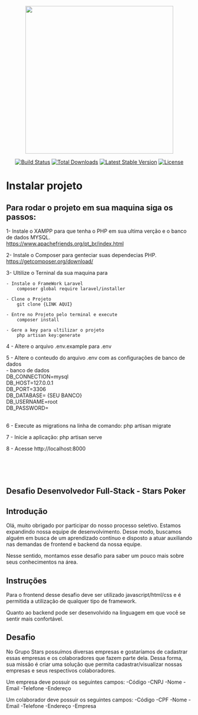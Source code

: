 <p align="center"><a href="https://laravel.com" target="_blank"><img src="https://raw.githubusercontent.com/laravel/art/master/logo-lockup/5%20SVG/2%20CMYK/1%20Full%20Color/laravel-logolockup-cmyk-red.svg" width="400"></a></p>

<p align="center">
<a href="https://travis-ci.org/laravel/framework"><img src="https://travis-ci.org/laravel/framework.svg" alt="Build Status"></a>
<a href="https://packagist.org/packages/laravel/framework"><img src="https://poser.pugx.org/laravel/framework/d/total.svg" alt="Total Downloads"></a>
<a href="https://packagist.org/packages/laravel/framework"><img src="https://poser.pugx.org/laravel/framework/v/stable.svg" alt="Latest Stable Version"></a>
<a href="https://packagist.org/packages/laravel/framework"><img src="https://poser.pugx.org/laravel/framework/license.svg" alt="License"></a>
</p>

# Instalar projeto </br>
## Para rodar o projeto em sua maquina siga os passos: </br>

1- Instale o XAMPP para que tenha o PHP em sua ultima verção e o banco de dados MYSQL.</br>
	https://www.apachefriends.org/pt_br/index.html

2- Instale o Composer para genteciar suas dependecias PHP.</br>
	https://getcomposer.org/download/

3- Ultilize o Terninal da sua maquina para</br>

	- Instale o FrameWork Laravel
		composer global require laravel/installer

	- Clone o Projeto
		git clone {LINK AQUI}

	- Entre no Projeto pelo terminal e execute
		composer install
	
	- Gere a key para ultilizar o projeto
		php artisan key:generate
     
4 - Altere o arquivo .env.example para .env </br>

5 - Altere o conteudo do arquivo .env com as configurações de banco de dados </br>
    - banco de dados </br>
    DB_CONNECTION=mysql </br>
    DB_HOST=127.0.0.1 </br>
    DB_PORT=3306 </br>
    DB_DATABASE= {SEU BANCO} </br>
    DB_USERNAME=root </br> 
    DB_PASSWORD= </br>
 </br>

6 - Execute as migrations na linha de comando: php artisan migrate </br>

7 - Inicie a aplicação: php artisan serve </br>

8 - Acesse http://localhost:8000 </br>

</br></br></br>

## Desafio Desenvolvedor Full-Stack - Stars Poker #

## Introdução
Olá, muito obrigado por participar do nosso processo seletivo.
Estamos expandindo nossa equipe de desenvolvimento. Desse modo, buscamos alguém em busca de um aprendizado contínuo e disposto a atuar auxiliando nas demandas de frontend e backend  da nossa equipe.

Nesse sentido, montamos esse desafio para saber um pouco mais sobre seus conhecimentos na área. 

## Instruções
Para o frontend desse desafio deve ser utilizado javascript/html/css e é permitida a utilização de qualquer tipo de framework. 

Quanto ao backend pode ser desenvolvido na linguagem em que você se sentir mais confortável.

## Desafio
No Grupo Stars possuímos diversas empresas e gostaríamos de cadastrar essas empresas e os colaboradores que fazem parte dela. Dessa forma, sua missão é criar uma solução que permita cadastrar/visualizar nossas empresas e seus respectivos colaboradores. 

Um empresa deve possuir os seguintes campos: 
    -Código
    -CNPJ
    -Nome
    -Email 
    -Telefone 
    -Endereço

Um colaborador deve possuir os seguintes campos:
    -Código
    -CPF
    -Nome 
    -Email
    -Telefone
    -Endereço
    -Empresa 
